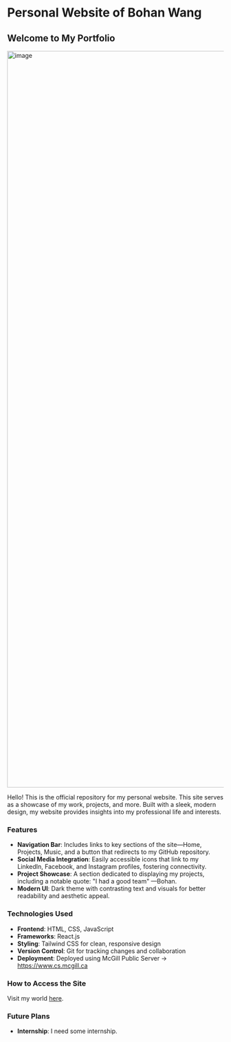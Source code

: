 # Personal Website of Bohan Wang

## Welcome to My Portfolio
<img width="1710" alt="image" src="https://github.com/user-attachments/assets/5563ff6f-8caf-468e-bd75-c1d84ad14c30">

Hello! This is the official repository for my personal website. This site serves as a showcase of my work, projects, and more. Built with a sleek, modern design, my website provides insights into my professional life and interests.

### Features

- **Navigation Bar**: Includes links to key sections of the site—Home, Projects, Music, and a button that redirects to my GitHub repository.
- **Social Media Integration**: Easily accessible icons that link to my LinkedIn, Facebook, and Instagram profiles, fostering connectivity.
- **Project Showcase**: A section dedicated to displaying my projects, including a notable quote: "I had a good team" —Bohan.
- **Modern UI**: Dark theme with contrasting text and visuals for better readability and aesthetic appeal.

### Technologies Used

- **Frontend**: HTML, CSS, JavaScript
- **Frameworks**: React.js
- **Styling**: Tailwind CSS for clean, responsive design
- **Version Control**: Git for tracking changes and collaboration
- **Deployment**: Deployed using McGill Public Server -> https://www.cs.mcgill.ca

### How to Access the Site

Visit my world [here]([your-website-link](https://www.cs.mcgill.ca/~bwang246/)).

### Future Plans

- **Internship**: I need some internship.
